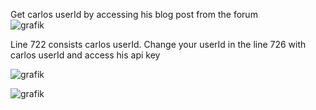 Get carlos userId by accessing his blog post from the forum  
![grafik](https://user-images.githubusercontent.com/62068604/233854128-e16ab38d-605d-4c4a-8161-605f0eb6b64f.png)  

Line 722 consists carlos userId. Change your userId in the line 726 with carlos userId and access his api key  

![grafik](https://user-images.githubusercontent.com/62068604/233854144-7ee0b6ea-184d-4d36-92c3-121ad1f764c2.png)  

![grafik](https://user-images.githubusercontent.com/62068604/233854201-78a137f6-4179-47a5-919a-f0156daa7d26.png)

